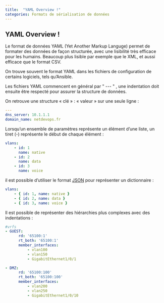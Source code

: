```yaml
---
title:  "YAML Overview !"
categories: Formats de sérialisation de données
---
```


## YAML Overview !

Le format de données YAML (Yet Another Markup Languge) permet de formater des données de façon structurée, avec une lisibilité très efficace pour les humains.
Beaucoup plus lisible par exemple que le XML, et aussi efficace que le format CSV.

On trouve souvent le format YAML dans les fichiers de configuration de certains logiciels, tels qu’Ansible.

Les fichiers YAML commencent en général par " --- " , une indentation doit ensuite être respecté pour assurer la structure de données.

On retrouve une structure « clé » : « valeur » sur une seule ligne :

```yaml
---
dns_server: 10.1.1.1
domain_name: netdevops.fr
```

Lorsqu’un ensemble de paramètres représente un élément d’une liste, un tiret (-) représente le début de chaque élément :

```yaml
vlans:
    - id: 1
      name: native
    - id: 2
      name: data
    - id: 3
      name: voice
```

il est possible d’utiliser le format [JSON](#) pour représenter un dictionnaire :

```yaml
vlans:
    - { id: 1, name: native }
    - { id: 2, name: data }
    - { id: 3, name: voice }
```

Il est possible de représenter des hiérarchies plus complexes avec des indentations :

```yaml
#vrfs
- GUEST:
      rd: '65100:1'       
      rt_both: '65100:1'
      member_interfaces:
          - vlan100
          - vlan150
          - GigabitEthernet1/0/1 
```

```yaml
- DMZ:
      rd: '65100:100'
      rt_both: '65100:100'
      member_interfaces:
          - vlan200
          - vlan250
          - GigabitEthernet1/0/10
```

